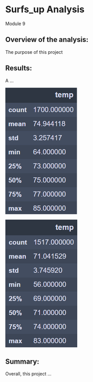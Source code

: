 # Surfs_up Analysis
Module 9
## Overview of the analysis:
The purpose of this project 

## Results:
A ...

![df_june](Resources/df_june.png)

![df_dec](Resources/df_dec.png)


## Summary:
Overall, this project ...
